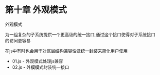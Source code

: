 # 第十章 外观模式

外观模式

为一组复杂的子系统提供一个更高级的统一接口,通过这个接口使得对子系统接口的访问更容易

在js中有时也会用于对底层结构兼容性做统一封装来简化用户使用

*   01.js - 外观模式处理js兼容
*   02.js - 外模模式封装统一接口